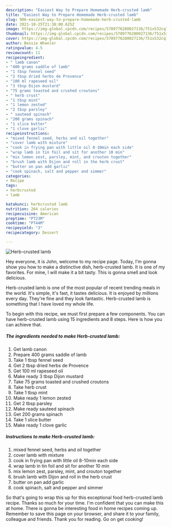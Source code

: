 ```yaml
---
description: "Easiest Way to Prepare Homemade Herb-crusted lamb"
title: "Easiest Way to Prepare Homemade Herb-crusted lamb"
slug: 906-easiest-way-to-prepare-homemade-herb-crusted-lamb
date: 2021-10-25T21:38:00.625Z
image: https://img-global.cpcdn.com/recipes/5789776280027136/751x532cq70/herb-crusted-lamb-recipe-main-photo.jpg
thumbnail: https://img-global.cpcdn.com/recipes/5789776280027136/751x532cq70/herb-crusted-lamb-recipe-main-photo.jpg
cover: https://img-global.cpcdn.com/recipes/5789776280027136/751x532cq70/herb-crusted-lamb-recipe-main-photo.jpg
author: Bessie Wheeler
ratingvalue: 4.5
reviewcount: 11
recipeingredient:
- " lamb canon"
- "400 grams saddle of lamb"
- "1 tbsp fennel seed"
- "2 tbsp dried herbs de Provence"
- "100 ml rapeseed oil"
- "3 tbsp Dijon mustard"
- "75 grams toasted and crushed croutons"
- " herb crust"
- "1 tbsp mint"
- "1 lemon zested"
- "2 tbsp parsley"
- " sauteed spinach"
- "200 grams spinach"
- "1 slice butter"
- "1 clove garlic"
recipeinstructions:
- "mixed fennel seed, herbs and oil together"
- "cover lamb with mixture"
- "cook in frying pan with little oil 8-10min each side"
- "wrap lamb in tin foil and sit for another 10 min"
- "mix lemon zest, parsley, mint, and crouton together"
- "brush lamb with Dijon and roll in the herb crust"
- "butter on pan add garlic"
- "cook spinach, salt and pepper and simmer"
categories:
- Recipe
tags:
- herbcrusted
- lamb

katakunci: herbcrusted lamb 
nutrition: 264 calories
recipecuisine: American
preptime: "PT23M"
cooktime: "PT44M"
recipeyield: "3"
recipecategory: Dessert

---
```



![Herb-crusted lamb](https://img-global.cpcdn.com/recipes/5789776280027136/751x532cq70/herb-crusted-lamb-recipe-main-photo.jpg)

Hey everyone, it is John, welcome to my recipe page. Today, I'm gonna show you how to make a distinctive dish, herb-crusted lamb. It is one of my favorites. For mine, I will make it a bit tasty. This is gonna smell and look delicious.

Herb-crusted lamb is one of the most popular of recent trending meals in the world. It's simple, it's fast, it tastes delicious. It is enjoyed by millions every day. They're fine and they look fantastic. Herb-crusted lamb is something that I have loved my whole life.




To begin with this recipe, we must first prepare a few components. You can have herb-crusted lamb using 15 ingredients and 8 steps. Here is how you can achieve that.

<!--inarticleads1-->

##### The ingredients needed to make Herb-crusted lamb:

1. Get  lamb canon
1. Prepare 400 grams saddle of lamb
1. Take 1 tbsp fennel seed
1. Get 2 tbsp dried herbs de Provence
1. Get 100 ml rapeseed oil
1. Make ready 3 tbsp Dijon mustard
1. Take 75 grams toasted and crushed croutons
1. Take  herb crust
1. Take 1 tbsp mint
1. Make ready 1 lemon zested
1. Get 2 tbsp parsley
1. Make ready  sauteed spinach
1. Get 200 grams spinach
1. Take 1 slice butter
1. Make ready 1 clove garlic




<!--inarticleads2-->

##### Instructions to make Herb-crusted lamb:

1. mixed fennel seed, herbs and oil together
1. cover lamb with mixture
1. cook in frying pan with little oil 8-10min each side
1. wrap lamb in tin foil and sit for another 10 min
1. mix lemon zest, parsley, mint, and crouton together
1. brush lamb with Dijon and roll in the herb crust
1. butter on pan add garlic
1. cook spinach, salt and pepper and simmer




So that's going to wrap this up for this exceptional food herb-crusted lamb recipe. Thanks so much for your time. I'm confident that you can make this at home. There is gonna be interesting food in home recipes coming up. Remember to save this page on your browser, and share it to your family, colleague and friends. Thank you for reading. Go on get cooking!
